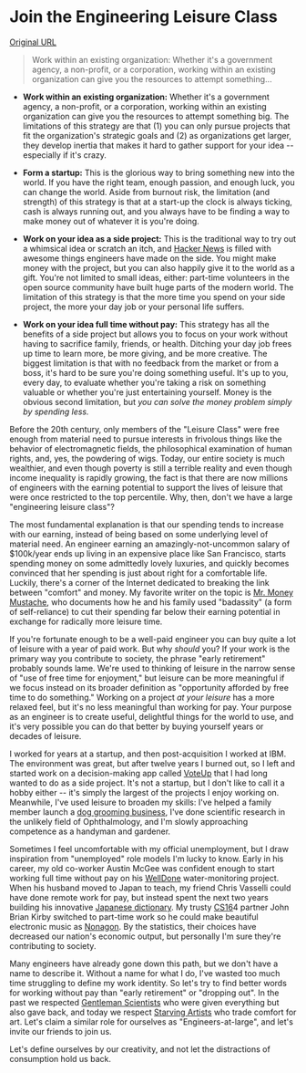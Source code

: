 # Join the Engineering Leisure Class

[Original URL](https://medium.com/@chrisloer/join-the-engineering-leisure-class-b3083c09a78e)

> Work within an existing organization: Whether it's a government agency, a non-profit, or a corporation, working within an existing organization can give you the resources to attempt something...

- **Work within an existing organization:** Whether it's a government agency, a non-profit, or a corporation, working within an existing organization can give you the resources to attempt something big. The limitations of this strategy are that (1) you can only pursue projects that fit the organization's strategic goals and (2) as organizations get larger, they develop inertia that makes it hard to gather support for your idea -- especially if it's crazy.

- **Form a startup:** This is the glorious way to bring something new into the world. If you have the right team, enough passion, and enough luck, you can change the world. Aside from burnout risk, the limitation (and strength) of this strategy is that at a start-up the clock is always ticking, cash is always running out, and you always have to be finding a way to make money out of whatever it is you're doing.

- **Work on your idea as a side project:** This is the traditional way to try out a whimsical idea or scratch an itch, and [Hacker News](https://news.ycombinator.com/) is filled with awesome things engineers have made on the side. You might make money with the project, but you can also happily give it to the world as a gift. You're not limited to small ideas, either: part-time volunteers in the open source community have built huge parts of the modern world. The limitation of this strategy is that the more time you spend on your side project, the more your day job or your personal life suffers.

<!--  -->

- **Work on your idea full time without pay:** This strategy has all the benefits of a side project but allows you to focus on your work without having to sacrifice family, friends, or health. Ditching your day job frees up time to learn more, be more giving, and be more creative. The biggest limitation is that with no feedback from the market or from a boss, it's hard to be sure you're doing something useful. It's up to you, every day, to evaluate whether you're taking a risk on something valuable or whether you're just entertaining yourself. Money is the obvious second limitation, but _you can solve the money problem simply by spending less._

Before the 20th century, only members of the "Leisure Class" were free enough from material need to pursue interests in frivolous things like the behavior of electromagnetic fields, the philosophical examination of human rights, and, yes, the powdering of wigs. Today, our entire society is much wealthier, and even though poverty is still a terrible reality and even though income inequality is rapidly growing, the fact is that there are now millions of engineers with the earning potential to support the lives of leisure that were once restricted to the top percentile. Why, then, don't we have a large "engineering leisure class"?

The most fundamental explanation is that our spending tends to increase with our earning, instead of being based on some underlying level of material need. An engineer earning an amazingly-not-uncommon salary of $100k/year ends up living in an expensive place like San Francisco, starts spending money on some admittedly lovely luxuries, and quickly becomes convinced that her spending is just about right for a comfortable life. Luckily, there's a corner of the Internet dedicated to breaking the link between "comfort" and money. My favorite writer on the topic is [Mr. Money Mustache](http://www.mrmoneymustache.com/), who documents how he and his family used "badassity" (a form of self-reliance) to cut their spending far below their earning potential in exchange for radically more leisure time.

If you're fortunate enough to be a well-paid engineer you can buy quite a lot of leisure with a year of paid work. But why _should_ you? If your work is the primary way you contribute to society, the phrase "early retirement" probably sounds lame. We're used to thinking of leisure in the narrow sense of "use of free time for enjoyment," but leisure can be more meaningful if we focus instead on its broader definition as "opportunity afforded by free time to do something." Working on a project _at your leisure_ has a more relaxed feel, but it's no less meaningful than working for pay. Your purpose as an engineer is to create useful, delightful things for the world to use, and it's very possible you can do that better by buying yourself years or decades of leisure.

I worked for years at a startup, and then post-acquisition I worked at IBM. The environment was great, but after twelve years I burned out, so I left and started work on a decision-making app called [VoteUp](http://voteupapp.com/) that I had long wanted to do as a side project. It's not a startup, but I don't like to call it a hobby either -- it's simply the largest of the projects I enjoy working on. Meanwhile, I've used leisure to broaden my skills: I've helped a family member launch a [dog grooming business](http://knottydogstyle.com/), I've done scientific research in the unlikely field of Ophthalmology, and I'm slowly approaching competence as a handyman and gardener.

Sometimes I feel uncomfortable with my official unemployment, but I draw inspiration from "unemployed" role models I'm lucky to know. Early in his career, my old co-worker Austin McGee was confident enough to start working full time without pay on his [WellDone](http://welldone.org/) water-monitoring project. When his husband moved to Japan to teach, my friend Chris Vasselli could have done remote work for pay, but instead spent the next two years building his innovative [Japanese dictionary](http://nihongo-app.com/). My trusty [CS16](http://www-inst.eecs.berkeley.edu/~cs164)4 partner John Brian Kirby switched to part-time work so he could make beautiful electronic music as [Nonagon](http://nonagon.net/). By the statistics, their choices have decreased our nation's economic output, but personally I'm sure they're contributing to society.

Many engineers have already gone down this path, but we don't have a name to describe it. Without a name for what I do, I've wasted too much time struggling to define my work identity. So let's try to find better words for working without pay than "early retirement" or "dropping out". In the past we respected [Gentleman Scientists](http://en.wikipedia.org/wiki/Gentleman_scientist) who were given everything but also gave back, and today we respect [Starving Artists](http://en.wikipedia.org/wiki/Starving_artist) who trade comfort for art. Let's claim a similar role for ourselves as "Engineers-at-large", and let's invite our friends to join us.

Let's define ourselves by our creativity, and not let the distractions of consumption hold us back.
